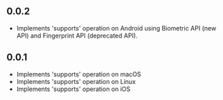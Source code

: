 ## 0.0.2

* Implements 'supports' operation on Android using Biometric API (new API) and Fingerprint API (deprecated API).

## 0.0.1

* Implements 'supports' operation on macOS
* Implements 'supports' operation on Linux
* Implements 'supports' operation on iOS
